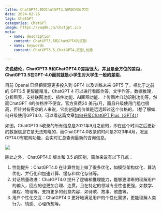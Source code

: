 ```yaml
---
title: ChatGPT4.0和ChatGPT3.5的区别及优势
date: 2024-02-26
tags: ChatGPT
categories: ChatGPT
image: https://vaq86.cn/chatgpt.ico
meta:
  - name: description
    content: ChatGPT3.5和ChatGPT4的区别
  - name: keywords
    content: ChatGPT3.5,ChatGPT4,区别,优势

---
```


**先说结论，ChatGPT3.5和ChatGPT4.0差距很大，并且是全方位的差距，ChatGPT3.5在GPT-4.0面前就是小学生对大学生一般的差距**。

目前 Openai 已经把资源更多投入到 GPT4 以及训练未来 GPT5 了，相比于之前的 GPT3.5 更智能精准，ChatGPT 4 可以进行看图作答，文字作答，数据推理，分析图表，支持联网功能、插件功能、AI画图功能、上传图片自动识别功能等，然而ChatGPT 4的价格并不便宜，官方资费20 美元/月，而且升级使用门槛也很高，但针对有需求的人来说，它能创造的价值是远远超过这个价格的。（想了解如何升级使用GPT4.0，可以看这篇文章[如何升级ChatGPT Plus（GPT4）](https://vaq86.cn/blogs/chatgpt/upgrade-chatgptplus.html)）

如图，ChatGPT3.5收录的所有信息是2021年9月之前的，即在这个时间之后更新的数据信息它是无法知晓的，而ChatGPT4.0收录的时间是2023年4月，况且GPT4.0有联网功能，会实时汇总查询最新的咨询信息。

![](https://files.mdnice.com/user/57040/1da20710-cd39-4ca8-aee9-5ce739516ae0.png)

除此之外， ChatGPT4.0 版本和 3.5 的区别，简单来说有以下几点：

1. 性能提升：ChatGPT4.0 在计算性能上做了很多优化，如模型架构优化、算法优化、并行化和加速计算、缓存和优化存储等。
2. 对话质量改进：ChatGPT4.0 提升了逻辑和推理能力，能够更清晰的理解用户的输入，回应的也更加合理、连贯，且在特定的领域专业性也更强，如数学、编程、物理等，支持更多的创意内容，如诗歌、故事、歌曲等。
3. 用户个性化交互：ChatGPT4.0 更好地满足用户的个性化需求，更能理解人类行为、情感、心理所想等。